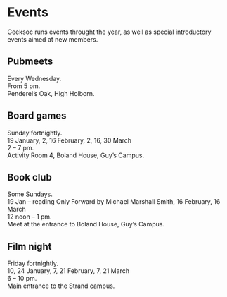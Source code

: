 Events
======
Geeksoc runs events throught the year, as well as special introductory events aimed at new members.

Pubmeets
--------

Every Wednesday.  
From 5 pm.  
Penderel’s Oak, High Holborn.

Board games
-----------

Sunday fortnightly.  
19 January, 2, 16 February, 2, 16, 30 March  
2 – 7 pm.  
Activity Room 4, Boland House, Guy’s Campus.

Book club
---------

Some Sundays.  
19 Jan – reading Only Forward by Michael Marshall Smith, 16 February, 16 March  
12 noon – 1 pm.  
Meet at the entrance to Boland House, Guy’s Campus.

Film night
----------

Friday fortnightly.  
10, 24 January, 7, 21 February, 7, 21 March  
6 – 10 pm.  
Main entrance to the Strand campus.
